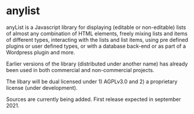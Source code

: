 # anylist
anyList is a Javascript library for displaying (editable or non-editable) lists of almost any combination of HTML elements, freely mixing lists and items of different types, interacting with the lists and list items, using pre defined plugins or user defined types, or with a database back-end or as part of a Wordpress plugin and more. 

Earlier versions of the library (distributed under another name) has already been used in both commercial and non-commercial projects.

The libary will be dual licensed under 1) AGPLv3.0 and 2) a proprietary license (under development).

Sources are currently being added. First release expected in september 2021.
